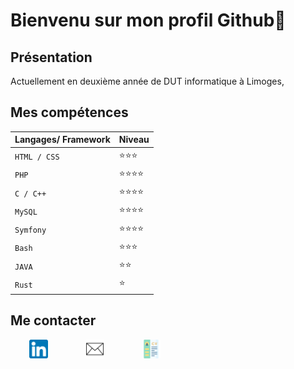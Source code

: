# Bienvenu sur mon profil Github👋

## Présentation 
Actuellement en deuxième année de DUT informatique à Limoges,


## Mes compétences
|Langages/ Framework                |Niveau                       |
|-----------------------------------|-----------------------------|
|`HTML / CSS`              	|⭐⭐⭐          	       |
|`PHP`          		|⭐⭐⭐⭐       		|
|`C / C++`           		|⭐⭐⭐⭐            		|
|`MySQL`             		|⭐⭐⭐⭐            		|
|`Symfony`              	|⭐⭐⭐⭐            		|
|`Bash`              		|⭐⭐⭐            		|
|`JAVA`            		|⭐⭐            		|
|`Rust`              		|⭐             		|
           


## Me contacter
  <div>
    <a href="https://www.linkedin.com/in/manon-deleest/"><img align="left" height="30px" src="linkedin.png" hspace="30"/</a>
    <a href="mailto:deleest.manon@gmail.com"><img align="left" height="30px" src="gmail.png" hspace="30"/</a>
    <a href="MANON DELEEST.pdf"><img height="30px" src="cv.png" hspace="30"/</a>
  </div>






<!--
**manon-deleest/manon-deleest** is a ✨ _special_ ✨ repository because its `README.md` (this file) appears on your GitHub profile.

Here are some ideas to get you started:

- 🔭 I’m currently working on ...
- 🌱 I’m currently learning ...
- 👯 I’m looking to collaborate on ...
- 🤔 I’m looking for help with ...
- 💬 Ask me about ...
- 📫 How to reach me: ...
- 😄 Pronouns: ...
- ⚡ Fun fact: ...
-->
